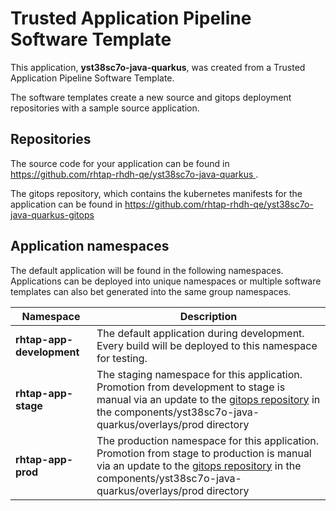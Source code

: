 # Trusted Application Pipeline Software Template

This application, **yst38sc7o-java-quarkus**, was created from a Trusted Application Pipeline Software Template.

The software templates create a new source and gitops deployment repositories with a sample source application. 

## Repositories

The source code for your application can be found in [https://github.com/rhtap-rhdh-qe/yst38sc7o-java-quarkus ](https://github.com/rhtap-rhdh-qe/yst38sc7o-java-quarkus ).
 
The gitops repository, which contains the kubernetes manifests for the application can be found in 
[https://github.com/rhtap-rhdh-qe/yst38sc7o-java-quarkus-gitops ](https://github.com/rhtap-rhdh-qe/yst38sc7o-java-quarkus-gitops ) 

## Application namespaces 

The default application will be found in the following namespaces. Applications can be deployed into unique namespaces or multiple software templates can also bet generated into the same group namespaces.  

|  Namespace   |  Description   |  
| -------- | -------- |   
| **rhtap-app-development** | The default application during development. Every build will be deployed to this namespace for testing. | 
| **rhtap-app-stage** | The staging namespace for this application. Promotion from development to stage is manual via an update to the [gitops repository](https://github.com/rhtap-rhdh-qe/yst38sc7o-java-quarkus-gitops ) in the components/yst38sc7o-java-quarkus/overlays/prod directory |  
| **rhtap-app-prod** | The production namespace for this application. Promotion from stage to production is manual via an update to the [gitops repository](https://github.com/rhtap-rhdh-qe/yst38sc7o-java-quarkus-gitops ) in the components/yst38sc7o-java-quarkus/overlays/prod directory | 